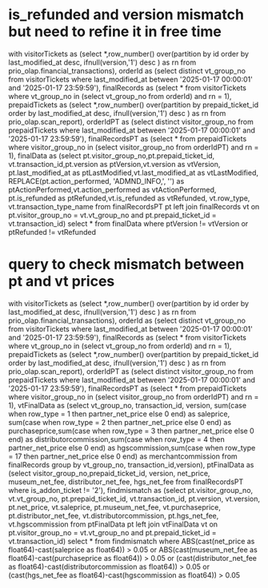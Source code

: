 # is_refunded and version mismatch but need to refine it in free time

with visitorTickets as (select *,row_number() over(partition by id order by last_modified_at desc, ifnull(version,'1') desc ) as rn from prio_olap.financial_transactions), orderId as (select distinct vt_group_no from visitorTickets where last_modified_at between '2025-01-17 00:00:01' and '2025-01-17 23:59:59'), finalRecords as (select * from visitorTickets where vt_group_no in (select vt_group_no from orderId) and rn = 1), prepaidTickets as (select *,row_number() over(partition by prepaid_ticket_id order by last_modified_at desc, ifnull(version,'1') desc ) as rn from prio_olap.scan_report), orderIdPT as (select distinct visitor_group_no from prepaidTickets where last_modified_at between '2025-01-17 00:00:01' and '2025-01-17 23:59:59'), finalRecordsPT as (select * from prepaidTickets where visitor_group_no in (select visitor_group_no from orderIdPT) and rn = 1), finalData as (select pt.visitor_group_no,pt.prepaid_ticket_id, vt.transaction_id,pt.version as ptVersion,vt.version as vtVersion, pt.last_modified_at as ptLastModified,vt.last_modified_at as vtLastModified, REPLACE(pt.action_performed, 'ADMND_INFO,', '') as ptActionPerformed,vt.action_performed as vtActionPerformed, pt.is_refunded as ptRefunded,vt.is_refunded as vtRefunded, vt.row_type, vt.transaction_type_name  from finalRecordsPT pt left join finalRecords vt on pt.visitor_group_no = vt.vt_group_no and pt.prepaid_ticket_id = vt.transaction_id) select * from finalData where ptVersion != vtVersion or ptRefunded != vtRefunded


# query to check mismatch between pt and vt prices

with visitorTickets as (select *,row_number() over(partition by id order by last_modified_at desc, ifnull(version,'1') desc ) as rn from prio_olap.financial_transactions), orderId as (select distinct vt_group_no from visitorTickets where last_modified_at between '2025-01-17 00:00:01' and '2025-01-17 23:59:59'), finalRecords as (select * from visitorTickets where vt_group_no in (select vt_group_no from orderId) and rn = 1), prepaidTickets as (select *,row_number() over(partition by prepaid_ticket_id order by last_modified_at desc, ifnull(version,'1') desc ) as rn from prio_olap.scan_report), orderIdPT as (select distinct visitor_group_no from prepaidTickets where last_modified_at between '2025-01-17 00:00:01' and '2025-01-17 23:59:59'), finalRecordsPT as (select * from prepaidTickets where visitor_group_no in (select visitor_group_no from orderIdPT) and rn = 1), vtFinalData as  (select vt_group_no, transaction_id, version, sum(case when row_type = 1 then partner_net_price else 0 end) as saleprice, sum(case when row_type = 2 then partner_net_price else 0 end) as purchaseprice,sum(case when row_type = 3 then partner_net_price else 0 end) as distributorcommission,sum(case when row_type = 4 then partner_net_price else 0 end) as hgscommission,sum(case when row_type = 17 then partner_net_price else 0 end) as merchantcommission from finalRecords group by vt_group_no, transaction_id,version), ptFinalData as (select visitor_group_no,prepaid_ticket_id, version, net_price, museum_net_fee, distributor_net_fee, hgs_net_fee from finalRecordsPT where is_addon_ticket != '2'), findmismatch as (select pt.visitor_group_no, vt.vt_group_no, pt.prepaid_ticket_id, vt.transaction_id, pt.version, vt.version, pt.net_price, vt.saleprice, pt.museum_net_fee, vt.purchaseprice, pt.distributor_net_fee, vt.distributorcommission, pt.hgs_net_fee, vt.hgscommission from ptFinalData pt left join vtFinalData vt on pt.visitor_group_no = vt.vt_group_no and pt.prepaid_ticket_id = vt.transaction_id) select * from findmismatch where ABS(cast(net_price as float64)-cast(saleprice as float64)) > 0.05 or ABS(cast(museum_net_fee as float64)-cast(purchaseprice as float64)) > 0.05 or (cast(distributor_net_fee as float64)-cast(distributorcommission as float64)) > 0.05 or (cast(hgs_net_fee as float64)-cast(hgscommission as float64)) > 0.05